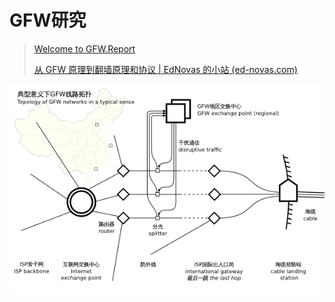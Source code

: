 # GFW研究

> [Welcome to GFW.Report](https://gfw.report/)
>
> [从 GFW 原理到翻墙原理和协议 | EdNovas 的小站 (ed-novas.com)](https://ed-novas.com/2022/06/25/gfw/#GFW的原理)











![img](./assets/g8f9fcptsz.png)